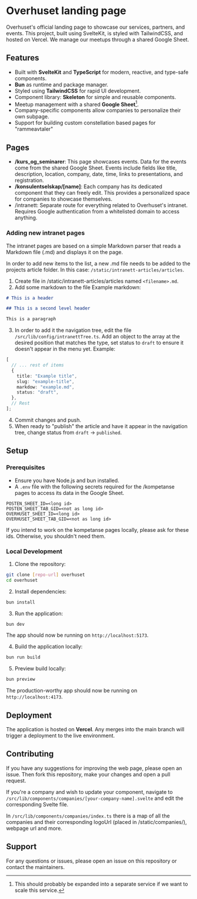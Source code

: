 # Overhuset landing page

Overhuset's official landing page to showcase our services, partners, and
events. This project, built using SvelteKit, is styled with TailwindCSS, and
hosted on Vercel. We manage our meetups through a shared Google Sheet.

## Features

- Built with **SvelteKit** and **TypeScript** for modern, reactive, and
  type-safe components.
- **Bun** as runtime and package manager.
- Styled using **TailwindCSS** for rapid UI development.
- Component library: **Skeleton** for simple and reusable components.
- Meetup management with a shared **Google Sheet**[^1].
- Company-specific components allow companies to personalize their own subpage.
- Support for building custom constellation based pages for "rammeavtaler"

[^1]: This should probably be expanded into a separate service if we want to
scale this service.

## Pages

- **/kurs_og_seminarer**: This page showcases events. Data for the events come from the
  shared Google Sheet. Events include fields like title, description, location,
  company, date, time, links to presentations, and registration.
- **/konsulentselskap/[name]**: Each company has its dedicated component that they can
  freely edit. This provides a personalized space for companies to showcase
  themselves.
- /intranett: Separate route for everything related to Overhuset's intranet.
  Requires Google authentication from a whitelisted domain to access anything.

### Adding new intranet pages

The intranet pages are based on a simple Markdown parser that reads a Markdown
file (.md) and displays it on the page.

In order to add new items to the list, a new .md file needs to be added to the
projects article folder. In this case: `/static/intranett-articles/articles`.

1. Create file in /static/intranett-articles/articles named `<filename>.md`.
2. Add some markdown to the file Example markdown:

```markdown
# This is a header

## This is a second level header

This is a paragraph
```

3. In order to add it the navigation tree, edit the file
   `/src/lib/config/intranettTree.ts`. Add an object to the array at the desired
   position that matches the type, set status to `draft` to ensure it doesn't
   appear in the menu yet. Example:

```ts
[
  // ... rest of items
  {
    title: "Example title",
    slug: "example-title",
    markdow: "example.md",
    status: "draft",
  },
  // Rest
];
```

4. Commit changes and push.
5. When ready to "publish" the article and have it appear in the navigation
   tree, change status from `draft` -> `published`.

## Setup

### Prerequisites

- Ensure you have Node.js and bun installed.
- A `.env` file with the following secrets required for the /kompetanse pages to
  access its data in the Google Sheet.

```env
POSTEN_SHEET_ID=<long id>
POSTEN_SHEET_TAB_GID=<not as long id>
OVERHUSET_SHEET_ID=<long id>
OVERHUSET_SHEET_TAB_GID=<not as long id>
```

If you intend to work on the kompetanse pages locally, please ask for these ids.
Otherwise, you shouldn't need them.

### Local Development

1. Clone the repository:

```bash
git clone [repo-url] overhuset
cd overhuset
```

2. Install dependencies:

```bash
bun install
```

3. Run the application:

```bash
bun dev
```

The app should now be running on `http://localhost:5173`.

4. Build the application locally:

```bash
bun run build
```

5. Preview build locally:

```bash
bun preview
```

The production-worthy app should now be running on `http://localhost:4173`.

## Deployment

The application is hosted on **Vercel**. Any merges into the main branch will
trigger a deployment to the live environment.

## Contributing

If you have any suggestions for improving the web page, please open an issue.
Then fork this repository, make your changes and open a pull request.

If you're a company and wish to update your component, navigate to
`/src/lib/components/companies/[your-company-name].svelte` and edit the
corresponding Svelte file.

In `/src/lib/components/companies/index.ts` there is a map of all the companies
and their corresponding logoUrl (placed in /static/companies/), webpage url and
more.

## Support

For any questions or issues, please open an issue on this repository or contact
the maintainers.
